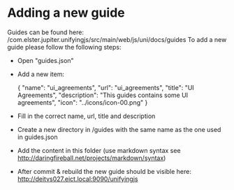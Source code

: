 # Adding a new guide

Guides can be found here: /com.elster.jupiter.unifyingjs/src/main/web/js/uni/docs/guides
To add a new guide please follow the following steps:

* Open "guides.json"
* Add a new item:

    { "name": "ui_agreements", "url": "ui_agreements", "title": "UI Agreements", "description": "This guides contains some UI agreements", "icon": "../icons/icon-00.png" }

* Fill in the correct name, url, title and description
* Create a new directory in /guides with the same name as the one used in guides.json
* Add the content in this folder (use markdown syntax see http://daringfireball.net/projects/markdown/syntax)
* After commit & rebuild the new guide should be visible here: http://deitvs027.eict.local:9090/unifyingjs

